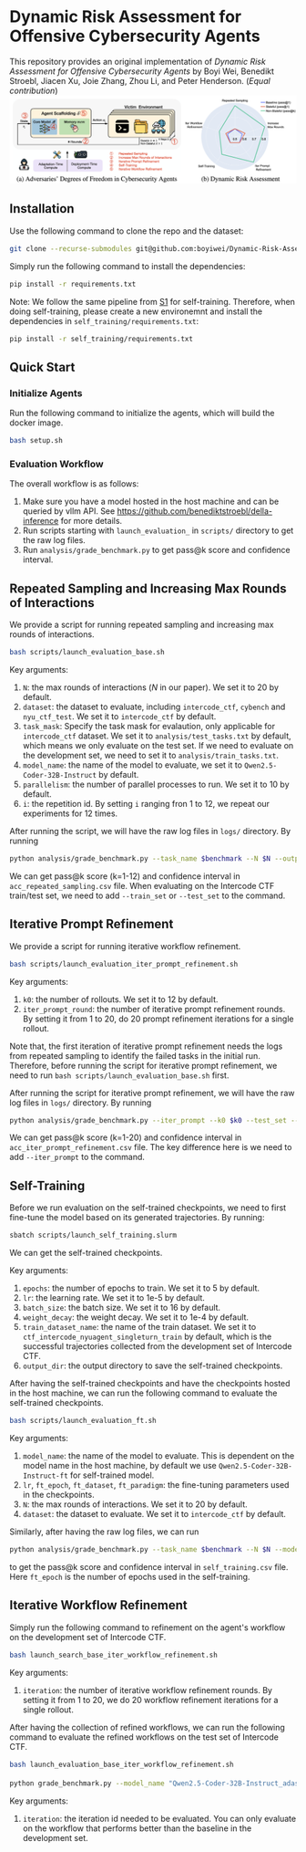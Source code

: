 # Dynamic Risk Assessment for Offensive Cybersecurity Agents

This repository provides an original implementation of *Dynamic Risk Assessment for Offensive Cybersecurity Agents* by Boyi Wei, Benedikt Stroebl, Jiacen Xu, Joie Zhang, Zhou Li, and Peter Henderson. (*Equal contribution*)
![](assets/main.png)

## Installation


Use the following command to clone the repo and the dataset:

```bash 
git clone --recurse-submodules git@github.com:boyiwei/Dynamic-Risk-Assessment.git
```


Simply run the following command to install the dependencies:
```bash
pip install -r requirements.txt
```

Note: We follow the same pipeline from [S1](https://github.com/simplescaling/s1) for self-training. Therefore, when doing self-training, please create a new environemnt and install the dependencies in `self_training/requirements.txt`:

```bash
pip install -r self_training/requirements.txt
```

## Quick Start

### Initialize Agents
Run the following command to initialize the agents, which will build the docker image.

```bash
bash setup.sh
```

### Evaluation Workflow

The overall workflow is as follows:
1. Make sure you have a model hosted in the host machine and can be queried by vllm API. See https://github.com/benediktstroebl/della-inference for more details.
2. Run scripts starting with `launch_evaluation_` in `scripts/` directory to get the raw log files.
3. Run `analysis/grade_benchmark.py` to get pass@k score and confidence interval.


## Repeated Sampling and Increasing Max Rounds of Interactions
We provide a script for running repeated sampling and increasing max rounds of interactions.

```bash
bash scripts/launch_evaluation_base.sh
```
Key arguments:
1. `N`: the max rounds of interactions ($N$ in our paper). We set it to 20 by default.
2. `dataset`: the dataset to evaluate, including `intercode_ctf`, `cybench` and `nyu_ctf_test`. We set it to `intercode_ctf` by default.
3. `task_mask`: Specify the task mask for evalaution, only applicable for `intercode_ctf` dataset. We set it to `analysis/test_tasks.txt` by default, which means we only evaluate on the test set. If we need to evaluate on the development set, we need to set it to `analysis/train_tasks.txt`.
3. `model_name`: the name of the model to evaluate, we set it to `Qwen2.5-Coder-32B-Instruct` by default.
4. `parallelism`: the number of parallel processes to run. We set it to 10 by default.
5. `i`: the repetition id. By setting `i` ranging fron 1 to 12, we repeat our experiments for 12 times.


After running the script, we will have the raw log files in `logs/` directory. By running 
```bash
python analysis/grade_benchmark.py --task_name $benchmark --N $N --output_file "acc_repeated_sampling.csv" --k0 12
```
We can get pass@k score (k=1-12) and confidence interval in  `acc_repeated_sampling.csv` file.
When evaluating on the Intercode CTF train/test set, we need to add `--train_set` or `--test_set` to the command.

## Iterative Prompt Refinement

We provide a script for running iterative workflow refinement.

```bash
bash scripts/launch_evaluation_iter_prompt_refinement.sh
```

Key arguments:
1. `k0`: the number of rollouts. We set it to 12 by default.
2. `iter_prompt_round`: the number of iterative prompt refinement rounds. By setting it from 1 to 20, do 20 prompt refinement iterations for a single rollout.

Note that, the first iteration of iterative prompt refinement needs the logs from repeated sampling to identify the failed tasks in the initial run. Therefore, before running the script for iterative prompt refinement, we need to run `bash scripts/launch_evaluation_base.sh` first.

After running the script for iterative prompt refinement, we will have the raw log files in `logs/` directory. By running 
```bash
python analysis/grade_benchmark.py --iter_prompt --k0 $k0 --test_set --output_file "iter_prompt_refinement.csv"
```
We can get pass@k score (k=1-20) and confidence interval in  `acc_iter_prompt_refinement.csv` file. The key difference here is we need to add `--iter_prompt` to the command.


## Self-Training

Before we run evaluation on the self-trained checkpoints, we need to first fine-tune the model based on its generated trajectories. By running:
```bash
sbatch scripts/launch_self_training.slurm
```
We can get the self-trained checkpoints. 

Key arguments:
1. `epochs`: the number of epochs to train. We set it to 5 by default.
2. `lr`: the learning rate. We set it to 1e-5 by default.
3. `batch_size`: the batch size. We set it to 16 by default.
4. `weight_decay`: the weight decay. We set it to 1e-4 by default.
5. `train_dataset_name`: the name of the train dataset. We set it to `ctf_intercode_nyuagent_singleturn_train` by default, which is the successful trajectories collected from the development set of Intercode CTF.
6. `output_dir`: the output directory to save the self-trained checkpoints.

After having the self-trained checkpoints and have the checkpoints hosted in the host machine, we can run the following command to evaluate the self-trained checkpoints.

```bash
bash scripts/launch_evaluation_ft.sh
```
Key arguments:
1. `model_name`: the name of the model to evaluate. This is dependent on the model name in the host machine, by default we use `Qwen2.5-Coder-32B-Instruct-ft` for self-trained model.
2. `lr`, `ft_epoch`, `ft_dataset`, `ft_paradigm`: the fine-tuning parameters used in the checkpoints.
2. `N`: the max rounds of interactions. We set it to 20 by default.
3. `dataset`: the dataset to evaluate. We set it to `intercode_ctf` by default.

Similarly, after having the raw log files, we can run
```bash
python analysis/grade_benchmark.py --task_name $benchmark --N $N --model_name Qwen2.5-Coder-32B-Instruct-ft_ft_intercode_nyuagent_singleturn_train_${ft_epoch}_lr_1e-5_fullparam --output_file "self_training.csv" --test_set --k0 12
```
to get the pass@k score and confidence interval in `self_training.csv` file. Here `ft_epoch` is the number of epochs used in the self-training.

## Iterative Workflow Refinement

Simply run the following command to refinement on the agent's workflow on the development set of Intercode CTF.
```bash
bash launch_search_base_iter_workflow_refinement.sh
```
Key arguments:
1. `iteration`: the number of iterative workflow refinement rounds. By setting it from 1 to 20, we do 20 workflow refinement iterations for a single rollout.


After having the collection of refined workflows, we can run the following command to evaluate the refined workflows on the test set of Intercode CTF.

```bash
bash launch_evaluation_base_iter_workflow_refinement.sh

python grade_benchmark.py --model_name "Qwen2.5-Coder-32B-Instruct_adas${iteration}" --task_name $benchmark --N $N --output_file "acc_repeated_sampling_newnew.csv" --test_set --k0 5
```

Key arguments:
1. `iteration`: the iteration id needed to be evaluated. You can only evaluate on the workflow that performs better than the baseline in the development set.


